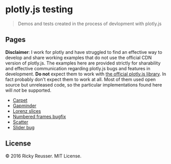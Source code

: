 # plotly.js testing
> Demos and tests created in the process of devlopment with plotly.js

## Pages

**Disclaimer**: I work for plotly and have struggled to find an effective way to develop and share working examples that do not use the official CDN version of plotly.js. The examples here are provided strictly for sharability and effective communication regarding plotly.js bugs and features in development. **Do not** expect them to work with [the official plotly.js library](https://github.com/plotly/plotly.js). In fact probably don't expect them to work at all. Most of them used open source but unreleased code, so the particular implementations found here will *not* be supported.

- [Carpet](http:/rickyreusser.com/demos/plotly-unsupported/carpet.html)
- [Gapminder](http:/rickyreusser.com/demos/plotly-unsupported/gapminder.html)
- [Lorenz slices](http:/rickyreusser.com/demos/plotly-unsupported/lorenz-slices.html)
- [Numbered frames bugfix](http:/rickyreusser.com/demos/plotly-unsupported/numbered-frames-bugfix.html)
- [Scatter](http:/rickyreusser.com/demos/plotly-unsupported/scatter.html)
- [Slider bug](http:/rickyreusser.com/demos/plotly-unsupported/slider-bug.html)

## License

&copy; 2016 Ricky Reusser. MIT License.
